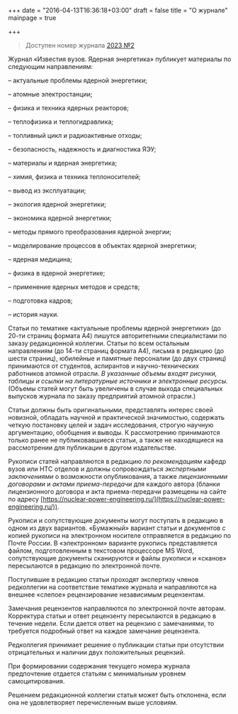 +++
date = "2016-04-13T16:36:18+03:00"
draft = false
title = "О журнале"
mainpage = true

+++

> Доступен номер журнала [2023 №2](/issue/2023-02/)

Журнал «Известия вузов. Ядерная энергетика» публикует материалы по
следующим направлениям:

– актуальные проблемы ядерной энергетики;

– атомные электростанции;

– физика и техника ядерных реакторов;

– теплофизика и теплогидравлика;

– топливный цикл и радиоактивные отходы;

– безопасность, надежность и диагностика ЯЭУ;

– материалы и ядерная энергетика;

– химия, физика и техника теплоносителей;

– вывод из эксплуатации;

– экология ядерной энергетики;

– экономика ядерной энергетики;

– методы прямого преобразования ядерной энергии;

– моделирование процессов в объектах ядерной энергетики;

– ядерная медицина;

– физика в ядерной энергетике;

– применение ядерных методов и средств;

– подготовка кадров;

– история науки.

Статьи по тематике «актуальные проблемы ядерной энергетики» (до 20-ти страниц формата А4) пишутся авторитетными специалистами по заказу редакционной коллегии. 
Статьи по всем остальным направлениям (до 14-ти страниц формата А4), письма в редакцию (до шести страниц), юбилейные и памятные персоналии (до двух страниц) принимаются от студентов, аспирантов и научно-технических работников атомной отрасли. 
*В указанные объемы входят рисунки, таблицы и ссылки на литературные источники и электронные ресурсы.* 
(Объемы статей могут быть увеличены в случае выхода специальных выпусков журнала по заказу предприятий атомной отрасли.)

Статьи должны быть оригинальными, представлять интерес своей новизной, обладать научной и практической значимостью, содержать четкую постановку целей и задач исследования, строгую научную аргументацию, обобщения и выводы.
К рассмотрению принимаются только ранее не публиковавшиеся статьи, а также не находящиеся на рассмотрении для публикации в другом издательстве.

Рукописи статей направляются в редакцию *по рекомендациям* кафедр вузов или НТС отделов и должны сопровождаться *экспертными заключениями* о возможности опубликования, а также *лицензионными договорами* и *актами приема-передачи* для каждого автора (бланки лицензионного договора и акта приема-передачи размещены на сайте по адресу [https://nuclear-power-engineering.ru/](https://nuclear-power-engineering.ru/)).

Рукописи и сопутствующие документы могут поступать в редакцию в одном из двух вариантов.
«Бумажный» вариант статьи и документов с копией рукописи на электронном носителе отправляется в редакцию по Почте России.
В «электронном» варианте рукопись представляется файлом, подготовленным в текстовом процессоре MS Word, сопутствующие документы сканируются и файлы рукописи и «сканов» пересылаются в редакцию по электронной почте.

Поступившие в редакцию статьи проходят экспертизу членов редколлегии на соответствие тематике журнала и направляются на внешнее «слепое» рецензирование независимым рецензентам.

Замечания рецензентов направляются по электронной почте авторам.
Корректура статьи и ответ рецензенту пересылаются в редакцию в течение недели.
Если дается ответ на рецензию с замечаниями, то требуется подробный ответ на каждое замечание рецензента.

Редколлегия принимает решение о публикации статьи при отсутствии отрицательных и наличии двух положительных рецензий.

При формировании содержания текущего номера журнала предпочтение отдается статьям с минимальным уровнем самоцитирования.

Решением редакционной коллегии статья может быть отклонена, если она не удовлетворяет перечисленным выше условиям.
